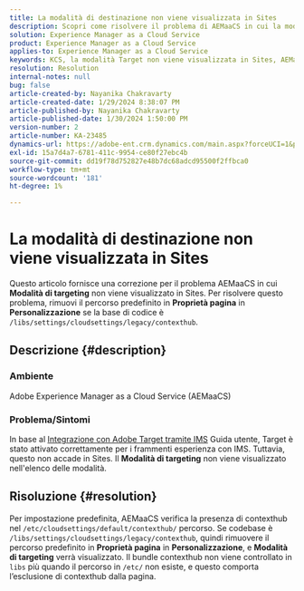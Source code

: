 ```yaml
---
title: La modalità di destinazione non viene visualizzata in Sites
description: Scopri come risolvere il problema di AEMaaCS in cui la modalità Target non viene visualizzata su Sites.
solution: Experience Manager as a Cloud Service
product: Experience Manager as a Cloud Service
applies-to: Experience Manager as a Cloud Service
keywords: KCS, la modalità Target non viene visualizzata in Sites, AEMaaCS, Adobe Experience Manager as a Cloud Service
resolution: Resolution
internal-notes: null
bug: false
article-created-by: Nayanika Chakravarty
article-created-date: 1/29/2024 8:38:07 PM
article-published-by: Nayanika Chakravarty
article-published-date: 1/30/2024 1:50:00 PM
version-number: 2
article-number: KA-23485
dynamics-url: https://adobe-ent.crm.dynamics.com/main.aspx?forceUCI=1&pagetype=entityrecord&etn=knowledgearticle&id=1b33174b-e6be-ee11-9079-6045bd006149
exl-id: 15a7d4a7-6781-411c-9954-ce80f27ebc4b
source-git-commit: dd19f78d752827e48b7dc68adcd95500f2ffbca0
workflow-type: tm+mt
source-wordcount: '181'
ht-degree: 1%

---
```


# La modalità di destinazione non viene visualizzata in Sites


Questo articolo fornisce una correzione per il problema AEMaaCS in cui <b>Modalità di targeting</b> non viene visualizzato in Sites. Per risolvere questo problema, rimuovi il percorso predefinito in <b>Proprietà pagina</b> in <b>Personalizzazione</b> se la base di codice è `/libs/settings/cloudsettings/legacy/contexthub`.

## Descrizione {#description}


### Ambiente

Adobe Experience Manager as a Cloud Service (AEMaaCS)

### Problema/Sintomi

In base al [Integrazione con Adobe Target tramite IMS](https://experienceleague.adobe.com/docs/experience-manager-65/content/sites/administering/integration/integration-target-ims.html) Guida utente, Target è stato attivato correttamente per i frammenti esperienza con IMS. Tuttavia, questo non accade in Sites. Il <b>Modalità di targeting</b> non viene visualizzato nell&#39;elenco delle modalità.


## Risoluzione {#resolution}


Per impostazione predefinita, AEMaaCS verifica la presenza di contexthub nel `/etc/cloudsettings/default/contexthub/` percorso. Se codebase è `/libs/settings/cloudsettings/legacy/contexthub`, quindi rimuovere il percorso predefinito in <b>Proprietà pagina</b> in <b>Personalizzazione</b>, e <b>Modalità di targeting</b> verrà visualizzato. Il bundle contexthub non viene controllato in `libs` più quando il percorso in `/etc/` non esiste, e questo comporta l’esclusione di contexthub dalla pagina.
